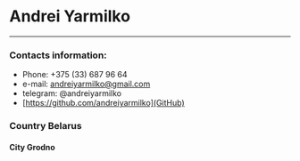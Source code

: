 # Andrei Yarmilko
-----------------------------------------------
### Contacts information:
* Phone: +375 (33) 687 96 64
* e-mail: andreiyarmilko@gmail.com
* telegram: @andreiyarmilko
* [https://github.com/andreiyarmilko](GitHub)


### Country Belarus

#### City Grodno
